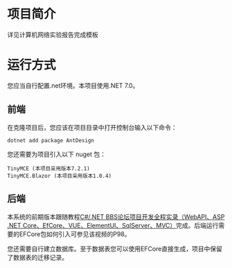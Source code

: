 # 项目简介

详见计算机网络实验报告完成模板

# 运行方式

您应当自行配置.net环境。本项目使用.NET 7.0。

## 前端

在克隆项目后，您应该在项目目录中打开控制台输入以下命令：

```
dotnet add package AntDesign
```

您还需要为项目引入以下 nuget 包：

```
TinyMCE (本项目采用版本7.2.1)
TinyMCE.Blazor (本项目采用版本1.0.4)
```

## 后端

本系统的前期版本跟随教程[C#/.NET BBS论坛项目开发全程实录（WebAPI、ASP .NET Core、EfCore、VUE、ElementUI、SqlServer、MVC）](https://www.bilibili.com/video/BV1ZT411V7u2)完成。后端运行需要的EFCore包如何引入可参见该视频的P98。

您还需要自行建立数据库。至于数据表您可以使用EFCore直接生成，项目中保留了数据表的迁移记录。